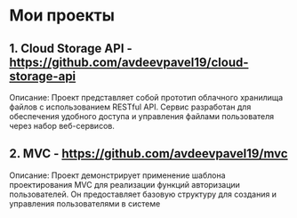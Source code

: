 # Мои проекты
## 1. Cloud Storage API - https://github.com/avdeevpavel19/cloud-storage-api
Описание: Проект представляет собой прототип облачного хранилища файлов с использованием RESTful API. Сервис разработан для обеспечения удобного доступа и управления файлами пользователя через набор веб-сервисов.
## 2. MVC - https://github.com/avdeevpavel19/mvc
Описание: Проект демонстрирует применение шаблона проектирования MVC для реализации функций авторизации пользователей. Он предоставляет базовую структуру для создания и управления пользователями в системе
